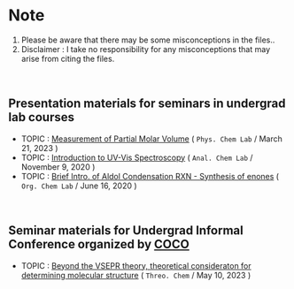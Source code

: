 # Note
1. Please be aware that there may be some misconceptions in the files.. 
2. Disclaimer : I take no responsibility for any misconceptions that may arise from citing the files.

<br/>

## Presentation materials for seminars in undergrad lab courses

* TOPIC  :  [Measurement of Partial Molar Volume](https://github.com/kangmg/presentation_materials/raw/main/physical_chem_lab.pdf
) ( `Phys. Chem Lab` / March 21, 2023 )
* TOPIC  :  [Introduction to UV-Vis Spectroscopy](https://github.com/kangmg/presentation_materials/raw/main/analytical_chem_lab.pdf
) ( `Anal. Chem Lab` / November 9, 2020 )
* TOPIC  :  [Brief Intro. of Aldol Condensation RXN - Synthesis of enones](https://github.com/kangmg/presentation_materials/raw/main/organic_chem_lab.pdf
) ( `Org. Chem Lab` / June 16, 2020 )

<br/>

## Seminar materials for Undergrad Informal Conference organized by [COCO](https://clubofchemistryoperation.notion.site/2e0e98c02a024d65aba7aee9f73fc717?v=0d99ffba95644234aa9d30ea49c0b1b9)

* TOPIC  :  [Beyond the VSEPR theory, theoretical consideraton for determining molecular structure](https://github.com/kangmg/presentation_materials/raw/main/COCO_seminar.pdf
) ( `Threo. Chem` / May 10, 2023 )
